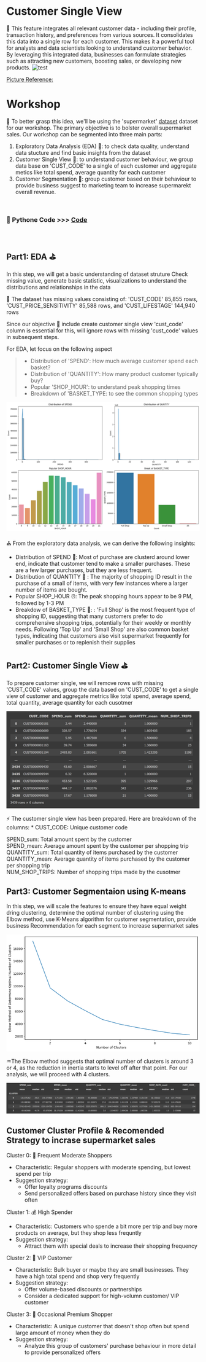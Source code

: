 # Customer Single View

📌
This feature integrates all relevant customer data - including their profile, transaction history, and preferences from various sources. It consolidates this data into a single row for each customer. This makes it a powerful tool for analysts and data scientists looking to understand customer behavior. By leveraging this integrated data, businesses can formulate strategies such as attracting new customers, boosting sales, or developing new products.
![test](https://github.com/ween3654/Advanced_Aanlytics-MADT8101/blob/main/section1.2_Customer_Sing_View/pic/1.jpg)

 [Picture Reference:](https://www.marketingweek.com/seven-step-guide-in-undertaking-a-single-customer-view-project/)

# Workshop 

📘 To better grasp this idea, we'll be using the 'supermarket' 
[dataset](https://github.com/ween3654/Advanced_Aanlytics-MADT8101/blob/main/section1.2_Customer_Sing_View/pic/supermarket.zip)
dataset for our workshop. The primary objective is to bolster overall supermarket sales. Our workshop can be segmented into three main parts:
1. Exploratory Data Analysis (EDA) 🤙:  to check data quality, understand data stucture and find basic insights from the dataset
2. Customer Single View 🧑: to understand customer behaviour, we group data base on 'CUST_CODE' to a single of each customer and aggregate metics like total spend, average quantity for each customer
3. Customer Segmentation 🔰: group customer based on their behaviour to provide business suggest to marketing team to increase supermarekt overall revenue.

<br>

### 💾 Pythone Code >>>  [Code](https://colab.research.google.com/drive/1WM91RQ1u2oLfDujjo1k8x0F_pfaCdVoX#scrollTo=17po5dE8Wqul)

<br>

## Part1: EDA ⛳
In this step, we will get a basic understanding of dataset struture
Check missing value, generate basic statistic, visualizations to understand the distributions and relationships in the data

🔎 The dataset has missing values consisting of: 'CUST_CODE' 85,855 rows, 'CUST_PRICE_SENSITIVITY' 85,588 rows, and 'CUST_LIFESTAGE' 144,940 rows

Since our objective 🥇 include create customer single view 'cust_code' column is essential for this, will ignore rows with missing 'cust_code' values in subsequent steps.

For EDA, let focus on the following aspect
> - Distribution of 'SPEND': How much average customer spend each basket? <br>
> - Distribution of 'QUANTITY': How many product customer typically buy? <br>
> - Popular 'SHOP_HOUR': to understand peak shopping times <br>
> - Breakdown of 'BASKET_TYPE: to see the common shopping types <br>

![](https://github.com/ween3654/Advanced_Aanlytics-MADT8101/blob/main/section1.2_Customer_Sing_View/pic/2_eda_result.png)

⛪ From the exploratory data analysis, we can derive the following insights:
- Distribution of SPEND 💸: Most of purchase are clusterd around lower end, indicate that customer tend to make a smaller purchases. These are a few larger purchases, but they are less frequent.
- Distribution of QUANTITY 🎑 : The majority of shopping ID result in the purchase of a small of items, with very few instances where a larger number of items are bought.
- Popular SHOP_HOUR ⏰: The peak shopping hours appear to be 9 PM, followed by 1-3 PM
- Breakdow of BASKET_TYPE 🧺: : 'Full Shop' is the most frequent type of shopping ID, suggesting that many customers prefer to do comprehensive shopping trips, potentially for their weekly or monthly needs. Following 'Top Up' and 'Small Shop' are also common basket types, indicating that customers also visit supermarket frequently for smaller purchases or to replenish their supplies

## Part2: Customer Single View ⛳
To prepare customer single, we will remove rows with missing 'CUST_CODE' values, group the data based on 'CUST_CODE' to get a single view of customer and aggregate metrics like total spend, average spend, total quantity, average quantity for each cusotmer

![](https://github.com/ween3654/Advanced_Aanlytics-MADT8101/blob/main/section1.2_Customer_Sing_View/pic/3_customer_single_view.png)

⚡ The customer single view has been prepared. Here are breakdown of the columns: * CUST_CODE: Unique customer code

SPEND_sum: Total amount spent by the customer <br>
SPEND_mean: Average amount spent by the customer per shopping trip <br>
QUANTITY_sum: Total quantity of items purchased by the customer <br>
QUANTITY_mean: Average quantity of items purchased by the customer per shopping trip <br>
NUM_SHOP_TRIPS: Number of shopping trips made by the cusotmer <br>


## Part3: Customer Segmentaion using K-means
In this step, we will scale the features to ensure they have equal weight dring clustering,
determine the optimal number of clustering using the Elbow method, use K-Means algorithm for customer segmentation, provide business Recommendation for each segment to increase supermarket sales

![](https://github.com/ween3654/Advanced_Aanlytics-MADT8101/blob/main/section1.2_Customer_Sing_View/pic/4_elbow_method.png)

♒The Elbow method suggests that optimal number of clusters is around 3 or 4, as the reduction in inertia starts to level off after that point. For our analysis, we will proceed with 4 clusters.

![](https://github.com/ween3654/Advanced_Aanlytics-MADT8101/blob/main/section1.2_Customer_Sing_View/pic/5_cluster_profile.png)

## Customer Cluster Profile & Recomended Strategy to incrase supermarket sales

Cluster 0: 👷 Frequent Moderate Shoppers
- Characteristic: Regular shoppers with moderate spending, but lowest spend per trip
- Suggestion strategy:
  - Offer loyalty programs discounts
  - Send personalized offers based on purchase history since they visit often

Cluster 1: 💰 High Spender
- Characteristic: Customers who spende a bit more per trip and buy more products on average, but they shop less frequntly
- Suggestion strategy:
  - Attract them with special deals to increase their shopping frequency

Cluster 2: 🤑 VIP Customer
- Characteristic: Bulk buyer or maybe they are small businesses. They have a high total spend and shop very frequently
- Suggestion strategy:
  - Offer volume-based discounts or partnerships
  - Consider a dedicated support for high-volumn customer/ VIP customer

Cluster 3: 🧑 Occasional Premium Shopper
- Characteristic: A unique customer that doesn't shop often but spend large amount of money when they do
- Suggestion strategy:
    - Analyze this group of customers' purchase behaviour in more detail to provide personalized offers
